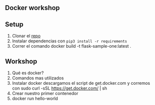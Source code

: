 ## Docker workshop

## Setup

1. Clonar el [repo](https://github.com/xindykatalina/docker-workshop.git)
2. Instalar dependencias con `pip3 install -r requirements`
3. Correr el comando docker build -t flask-sample-one:latest .


## Workshop

1. Qué es docker?
2. Comandos mas utilizados
3. Instalar docker descargamos el script de get.docker.com y corremos con sudo curl -sSL https://get.docker.com/ | sh
4. Crear nuestro primer contenedor
5. docker run hello-world
